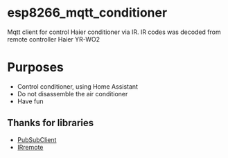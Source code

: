 # esp8266_mqtt_conditioner
Mqtt client for control Haier conditioner via IR.
IR codes was decoded from remote controller Haier YR-WO2 
# Purposes
- Control conditioner, using Home Assistant
- Do not disassemble the air conditioner
- Have fun
## Thanks for libraries
- [PubSubClient](https://github.com/knolleary/pubsubclient)
- [IRremote](https://github.com/Arduino-IRremote/Arduino-IRremote)
